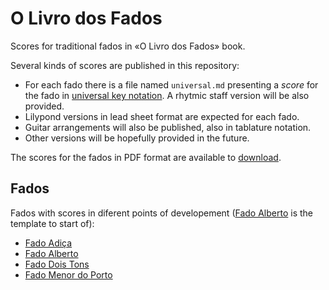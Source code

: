 O Livro dos Fados
=================

Scores for traditional fados in «O Livro dos Fados» book.

Several kinds of scores are published in this repository:

 * For each fado there is a file named `universal.md` presenting a _score_ for
   the fado in [universal key notation](Notation.md). A rhytmic staff version
   will be also provided.
 * Lilypond versions in lead sheet format are expected for each fado.
 * Guitar arrangements will also be published, also in tablature notation.
 * Other versions will be hopefully provided in the future.

The scores for the fados in PDF format are available to
[download](https://sites.google.com/site/hafadonointernet/scores).

Fados
-----

Fados with scores in diferent points of developement
([Fado Alberto](Fados/Fado%20Alberto) is the template to start of):

* [Fado Adiça](Fados/Fado%20Adiça)
* [Fado Alberto](Fados/Fado%20Alberto)
* [Fado Dois Tons](Fados/Fado%20Dois%20Tons)
* [Fado Menor do Porto](Fados/Fado%20Menor%20do%20Porto)

